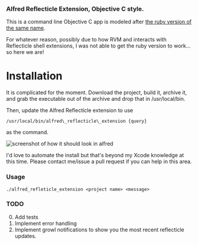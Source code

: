 ### Alfred Reflecticle Extension, Objective C style.

This is a command line Objective C app is modeled after [the ruby version of the
same name](https://github.com/highgroove/alfred_reflecticle_extension).

For whatever reason, possibly due to how RVM and interacts with Reflecticle
shell extensions, I was not able to get the ruby version to work... so here we
are!

# Installation

It is complicated for the moment.  Download the project, build it, archive it,
and grab the executable out of the archive and drop that in /usr/local/bin.

Then, update the Alfred Reflecticle extension to use 

    /usr/local/bin/alfred\_reflecticle\_extension {query}

as the command.

![screenshot of how it should look in alfred](https://img.skitch.com/20120708-xegs2q2869iqnks1seip4hy4ut.png "how it should look in alfred")

I'd love to automate the install but that's beyond my Xcode knowledge at this
time.  Please contact me/issue a pull request if you can help in this area.

### Usage

    ./alfred_refleticle_extension <project name> <message>

### TODO

 0. Add tests
 1. Implement error handling
 2. Implement growl notifications to show you the most recent reflecticle updates.
